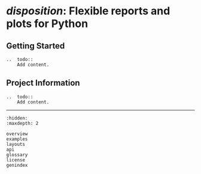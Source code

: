 # *disposition*: Flexible reports and plots for Python

## Getting Started

```{eval-rst}
..  todo::
    Add content.
``````

## Project Information

```{eval-rst}
..  todo::
    Add content.
``````

---

```{toctree}
:hidden:
:maxdepth: 2

overview
examples
layouts
api
glossary
license
genindex
```
